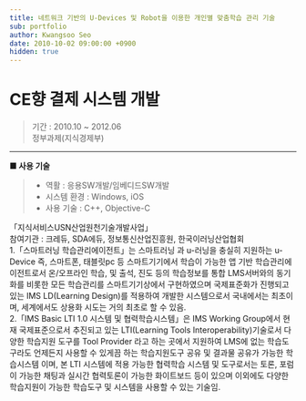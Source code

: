 ```yaml
---
title: 네트워크 기반의 U-Devices 및 Robot을 이용한 개인별 맞춤학습 관리 기술
sub: portfolio
author: Kwangsoo Seo
date: 2010-10-02 09:00:00 +0900
hidden: true
---
```


# CE향 결제 시스템 개발
> 기간 : 2010.10 ~ 2012.06   
> 정부과제(지식경제부)

---

**■ 사용 기술**

>  * 역활 : 응용SW개발/임베디드SW개발
>  * 시스템 환경 : Windows, iOS
>  * 사용 기술 : C++, Objective-C


「지식서비스USN산업원천기술개발사업」   
참여기관 : 크레듀, SDA에듀, 정보통신산업진흥원, 한국이러닝산업협회   
1.「스마트러닝 학습관리에이전트」는 스마트러닝 과 u-러닝을 충실히 지원하는 u-Device 즉, 스마트폰, 태블릿pc 등 스마트기기에서 학습이 가능한 앱 기반 학습관리에이전트로서 온/오프라인 학습, 및 출석, 진도 등의 학습정보를 통합 LMS서버와의 동기화를 비롯한 모든 학습관리를 스마트기기상에서 구현하였으며 국제표준화가 진행되고 있는 IMS LD(Learning Design)를 적용하여 개발한 시스템으로서 국내에서는 최초이며, 세계에서도 상용화 시도는 거의 최초로 할 수 있음.    
2.「IMS Basic LTI 1.0 시스템 및 협력학습시스템」은 IMS Working Group에서 현재 국제표준으로서 추진되고 있는 LTI(Learning Tools Interoperability)기술로서 다양한 학습지원 도구를 Tool Provider 라고 하는 곳에서 지원하여 LMS에 없는 학습도구라도 언제든지 사용할 수 있게끔 하는 학습지원도구 공유 및 결과물 공유가 가능한 학습시스템 이며, 본 LTI 시스템에 적용 가능한 협력학습 시스템 및 도구로서는 토론, 포럼이 가능한 채팅과 실시간 협력토론이 가능한 화이트보드 등이 있으며 이외에도 다양한 학습지원이 가능한 학습도구 및 시스템을 사용할 수 있는 기술임.  